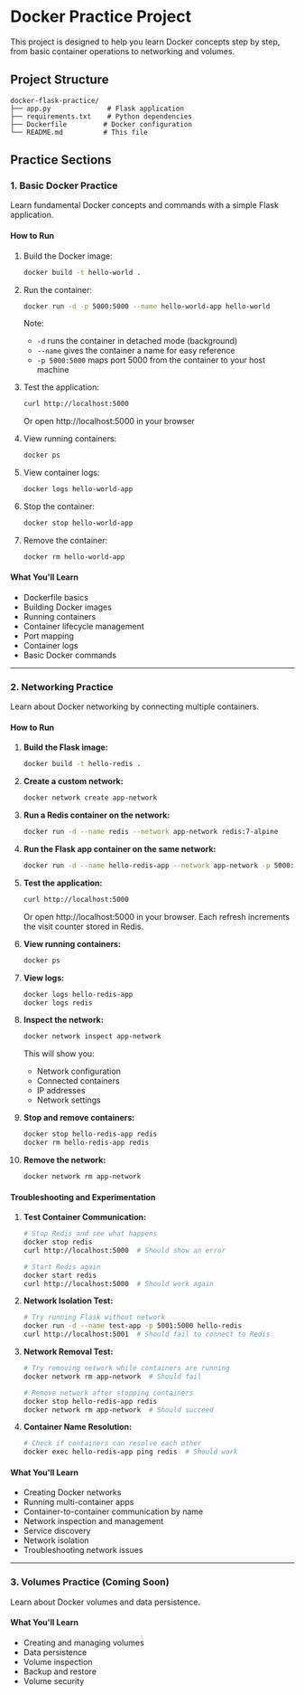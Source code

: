 # Docker Practice Project

This project is designed to help you learn Docker concepts step by step, from basic container operations to networking and volumes.

## Project Structure
```
docker-flask-practice/
├── app.py              # Flask application
├── requirements.txt    # Python dependencies
├── Dockerfile         # Docker configuration
└── README.md          # This file
```

## Practice Sections

### 1. Basic Docker Practice
Learn fundamental Docker concepts and commands with a simple Flask application.

#### How to Run
1. Build the Docker image:
   ```bash
   docker build -t hello-world .
   ```

2. Run the container:
   ```bash
   docker run -d -p 5000:5000 --name hello-world-app hello-world
   ```
   Note: 
   - `-d` runs the container in detached mode (background)
   - `--name` gives the container a name for easy reference
   - `-p 5000:5000` maps port 5000 from the container to your host machine

3. Test the application:
   ```bash
   curl http://localhost:5000
   ```
   Or open http://localhost:5000 in your browser

4. View running containers:
   ```bash
   docker ps
   ```

5. View container logs:
   ```bash
   docker logs hello-world-app
   ```

6. Stop the container:
   ```bash
   docker stop hello-world-app
   ```

7. Remove the container:
   ```bash
   docker rm hello-world-app
   ```

#### What You'll Learn
- Dockerfile basics
- Building Docker images
- Running containers
- Container lifecycle management
- Port mapping
- Container logs
- Basic Docker commands

---

### 2. Networking Practice
Learn about Docker networking by connecting multiple containers.

#### How to Run
1. **Build the Flask image:**
   ```bash
   docker build -t hello-redis .
   ```

2. **Create a custom network:**
   ```bash
   docker network create app-network
   ```

3. **Run a Redis container on the network:**
   ```bash
   docker run -d --name redis --network app-network redis:7-alpine
   ```

4. **Run the Flask app container on the same network:**
   ```bash
   docker run -d --name hello-redis-app --network app-network -p 5000:5000 hello-redis
   ```

5. **Test the application:**
   ```bash
   curl http://localhost:5000
   ```
   Or open http://localhost:5000 in your browser. Each refresh increments the visit counter stored in Redis.

6. **View running containers:**
   ```bash
   docker ps
   ```

7. **View logs:**
   ```bash
   docker logs hello-redis-app
   docker logs redis
   ```

8. **Inspect the network:**
   ```bash
   docker network inspect app-network
   ```
   This will show you:
   - Network configuration
   - Connected containers
   - IP addresses
   - Network settings

9. **Stop and remove containers:**
   ```bash
   docker stop hello-redis-app redis
   docker rm hello-redis-app redis
   ```

10. **Remove the network:**
    ```bash
    docker network rm app-network
    ```

#### Troubleshooting and Experimentation
1. **Test Container Communication:**
   ```bash
   # Stop Redis and see what happens
   docker stop redis
   curl http://localhost:5000  # Should show an error
   
   # Start Redis again
   docker start redis
   curl http://localhost:5000  # Should work again
   ```

2. **Network Isolation Test:**
   ```bash
   # Try running Flask without network
   docker run -d --name test-app -p 5001:5000 hello-redis
   curl http://localhost:5001  # Should fail to connect to Redis
   ```

3. **Network Removal Test:**
   ```bash
   # Try removing network while containers are running
   docker network rm app-network  # Should fail
   
   # Remove network after stopping containers
   docker stop hello-redis-app redis
   docker network rm app-network  # Should succeed
   ```

4. **Container Name Resolution:**
   ```bash
   # Check if containers can resolve each other
   docker exec hello-redis-app ping redis  # Should work
   ```

#### What You'll Learn
- Creating Docker networks
- Running multi-container apps
- Container-to-container communication by name
- Network inspection and management
- Service discovery
- Network isolation
- Troubleshooting network issues

---

### 3. Volumes Practice (Coming Soon)
Learn about Docker volumes and data persistence.

#### What You'll Learn
- Creating and managing volumes
- Data persistence
- Volume inspection
- Backup and restore
- Volume security 